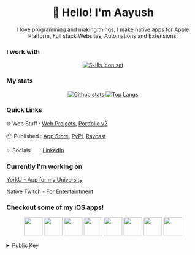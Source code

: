 <div align='center'>
  
# 👋 Hello! I'm Aayush
 I love programming and making things, I make native apps for Apple Platform, Full stack Websites, Automations and Extensions.

  </div>

### I work with

<p align="center">
  <a href="#">
<img src="https://skillicons.dev/icons?i=swift,svelte,git,cpp,ts,go,firebase,py,linux,java,mysql,bash,electron" alt="Skills icon set">


  </a>
</p>

### My stats
<p align="center"><a href="#">
    <img src="https://github-readme-stats.vercel.app/api?username=aayush9029&theme=onedark&show_icons=true&hide_rank=true&custom_title=Stats&count_private=true&hide_border=true&hide=issues&line_height=24&bg_color=0d1117" alt="Github stats" />
    <img src="https://github-readme-stats.vercel.app/api/top-langs/?username=aayush9029&layout=compact&theme=onedark&count_private=true&hide_border=true&bg_color=0d1117&exclude_repo=FinalWebpage,KenobiSite,IDL-SITE,p2p-tictactoe,PhoneControl,YorkU-Site,Vrcalibrate,WebSnippets,Chatapp101,climateChange,Decenchat,Khula-Site,Yorkapp,aayush9029.github.io,Project-SandBox,DownBad-Site,RifiApp,ReadrSite,Emotes-Site,PhoneML-Site,websnip2,easypost" alt="Top Langs">
</a></p>

### Quick Links
🌐 Web Stuff&nbsp;: [Web Projects](https://aayush-art.vercel.app), [Portfolio v2](https://aayush9029.github.io/FinalWebpage/)

📦 Published&nbsp;: [App Store](https://apps.apple.com/ca/developer/aayush-pokharel/id1532440924), [PyPi](https://pypi.org/user/Aayush9029/), [Raycast](https://www.raycast.com/Aayush9029)

✨ Socials&nbsp;&nbsp;&nbsp;&nbsp;&nbsp;&nbsp;: [LinkedIn](https://www.linkedin.com/in/aayush-p-616b6b16a/)


### Currently I'm working on
[YorkU - App for my University](https://apps.apple.com/us/app/york-uni/id1602993186)

[Native Twitch - For Entertaintment](https://github.com/Aayush9029/Native-Twitch)


### Checkout some of my iOS apps!

<p align="center">
<a href="https://apps.apple.com/qa/app/emotes/id1622113115"><img src="https://user-images.githubusercontent.com/43297314/226301652-4dbbae2c-a72f-47d1-a38c-f9eef19aaad7.png" width="48px"></a>
<a href="https://apps.apple.com/qa/app/khula/id1598837354"><img src="https://user-images.githubusercontent.com/43297314/226301657-19a1a59b-8112-4abb-a56f-99919e69ed46.png" width="48px"></a>
  <a href="https://apps.apple.com/qa/app/scanr-bluetooth-scanner/id1546690342"><img src="https://user-images.githubusercontent.com/43297314/226301668-840f61e1-ec34-420d-baa5-1d35d21ae7a6.png" width="48px"></a>
<a href="https://apps.apple.com/qa/app/phoneml/id1663346095"><img src="https://user-images.githubusercontent.com/43297314/226301659-159ee6cc-f77b-466e-b145-cf93ef5f9b7a.png" width="48px"></a>
<a href="https://apps.apple.com/qa/app/readr-modern-text-editor/id1594027437"><img src="https://user-images.githubusercontent.com/43297314/226301661-c2253259-0d29-481c-9362-ad8fd3f3b508.png" width="48px"></a>
<a href="https://apps.apple.com/qa/app/york-uni/id1602993186"><img src="https://user-images.githubusercontent.com/43297314/226301670-5538edb3-d7dd-4c85-a730-59b8aa45d747.png" width="48px"></a>
  <a href="https://apps.apple.com/qa/app/ill-do-it-later/id1540174159"><img src="https://user-images.githubusercontent.com/43297314/226301655-409ed4ec-53d8-4a2d-839d-3e4593ad593c.png" width="48px"></a>
<a href="https://apps.apple.com/qa/app/project-sandbox/id1621743333"><img src="https://user-images.githubusercontent.com/43297314/226301665-c72a9903-215a-492f-9192-80c36aa58c27.png" width="48px"></a>

</p>


  <details>
  <summary>Public Key</summary>
   
  ```bash
  ssh-ed25519 AAAAC3NzaC1lZDI1NTE5AAAAIAYZc3gwN28x8oqxHvtwzYyV531A4OCPYBnPTcUHkKOR aayush@mbp
  ```


  </details>
  





